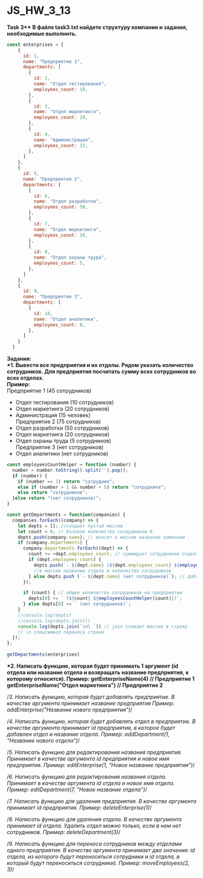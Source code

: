 # **JS_HW_3_13** 
__Task 3**__
**В файле task3.txt найдете структуру компании и задания, необходимые выполнить.**  
```js
const enterprises = [
    {
      id: 1,
      name: "Предприятие 1",
      departments: [
        {
          id: 2,
          name: "Отдел тестирования",
          employees_count: 10,
        },
        {
          id: 3,
          name: "Отдел маркетинга",
          employees_count: 20,
        },
        {
          id: 4,
          name: "Администрация",
          employees_count: 15,
        },
      ]
    },
    {
      id: 5,
      name: "Предприятие 2",
      departments: [
        {
          id: 6,
          name: "Отдел разработки",
          employees_count: 50,
        },
        {
          id: 7,
          name: "Отдел маркетинга",
          employees_count: 20,
        },
        {
          id: 8,
          name: "Отдел охраны труда",
          employees_count: 5,
        },
      ]
    },
    {
      id: 9,
      name: "Предприятие 3",
      departments: [
        {
          id: 10,
          name: "Отдел аналитики",
          employees_count: 0,
        },
      ]
    }
  ]
```
**Задания:**  
__*1. Вывести все предприятия и их отделы. Рядом указать количество сотрудников. Для предприятия посчитать сумму всех сотрудников во всех отделах.  
Пример:__  
Предприятие 1 (45 сотрудников)  
- Отдел тестирования (10 сотрудников)  
- Отдел маркетинга (20 сотрудников)  
- Администрация (15 человек)  
Предприятие 2 (75 сотрудников)  
- Отдел разработки (50 сотрудников)  
- Отдел маркетинга (20 сотрудников)
- Отдел охраны труда (5 сотрудников)  
Предприятие 3 (нет сотрудников)  
- Отдел аналитики (нет сотрудников)     

```js
const employeesCountHelper = function (number) {
  number = number.toString().split('').pop();
  if (number) {
    if (number == 1) return "сотрудник";
    else if (number > 1 && number < 5) return "сотрудника";
    else return "сотрудников";  
  }else return "(нет сотрудников)";
}

const getDepartments = function(companies) {
  companies.forEach((company) => {
    let depts = []; //создает пустой массив
    let count = 0; // базовое количество сотрудников 0
    depts.push(company.name); // вносит в массив название компании
    if (company.departments) {
      company.departments.forEach((dept) => {
        count += +dept.employees_count; // суммирует сотрудников отдела
        if (dept.employees_count) {
          depts.push(`- ${dept.name} (${dept.employees_count} ${employeesCountHelper(dept.employees_count)})`);    // добавляет
          //в массив название отдела и количество сотрудников  
        } else depts.push (`- ${dept.name} (нет сотрудников)`); // добавляет отдел без сотрудников
      });

      if (count) { // общее количество сотрудников на предприятии
        depts[0] += ` (${count} ${employeesCountHelper(count)})`;
      } else depts[0] += ` (нет сотрудников)`;
    }
    //console.log(depts)
    //console.log(depts.join())
    console.log(depts.join(`\n\ `)) // join сливает массив в строку
    // \n спецсимвол переноса строки
  });
};
 
getDepartments(enterprises)
```
__*2. Написать функцию, которая будет принимать 1 аргумент (id отдела или название отдела и возвращать название предприятия, к которому относится).
Пример:
getEnterpriseName(4) // Предприятие 1
getEnterpriseName("Отдел маркетинга") // Предприятие 2__

/*3. Написать функцию, которая будет добавлять предприятие. В качестве аргумента принимает название предприятия
Пример:
addEnterprise("Название нового предприятия")*/

/*4. Написать функцию, которая будет добавлять отдел в предприятие. В качестве аргумента принимает id предприятия, в которое будет добавлен отдел и название отдела.
Пример:
addDepartment(1, "Название нового отдела")*/

/*5. Написать функцию для редактирования названия предприятия. Принимает в качестве аргумента id предприятия и новое имя предприятия.
Пример:
editEnterprise(1, "Новое название предприятия")*/


/*6. Написать функцию для редактирования названия отдела. Принимает в качестве аргумента id отдела и новое имя отдела.
Пример:
editDepartment(7, "Новое название отдела")*/


/*7. Написать функцию для удаления предприятия. В качестве аргумента принимает id предприятия.
Пример:
deleteEnterprise(1)*/


/*8. Написать функцию для удаления отдела. В качестве аргумента принимает id отдела. Удалить отдел можно только, если в нем нет сотрудников.
Пример:
deleteDepartment(3)*/


/*9. Написать функцию для переноса сотрудников между отделами одного предприятия. В качестве аргумента принимает два значения: id отдела, из которого будут переноситься сотрудники и id отдела, в который будут переноситься сотрудники).
Пример:
moveEmployees(2, 3)*/
